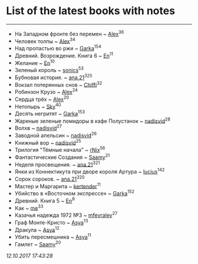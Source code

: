 # List of the latest books with notes
---

* На Западном фронте без перемен ~ [Alex](users/106/106644083867140961454-google)<sup>36</sup>
* Человек толпы ~ [Alex](users/106/106644083867140961454-google)<sup>34</sup>
* Над пропастью во ржи ~ [Garka](users/115/115753719718250012620-google)<sup>154</sup>
* Древний. Возрождение. Книга 6 ~ [En](users/333/333646551-vkontakte)<sup>11</sup>
* Желание ~ [En](users/333/333646551-vkontakte)<sup>10</sup>
* Зеленый король ~ [sonics](users/588/5880221-vkontakte)<sup>53</sup>
* Бубновая история. ~ [ana.21](users/107/107655526900000657481-google)<sup>325</sup>
* Вокзал потерянных снов ~ [Chiffi](users/105/105831994080785626680-google)<sup>32</sup>
* Робинзон Крузо ~ [Alex](users/106/106644083867140961454-google)<sup>24</sup>
* Сердца трёх ~ [Alex](users/106/106644083867140961454-google)<sup>20</sup>
* Нетопырь ~ [Sky](users/118/118049897850017649660-google)<sup>40</sup>
* Десять негритят ~ [Garka](users/115/115753719718250012620-google)<sup>153</sup>
* Жареные зеленые помидоры в кафе Полустанок ~ [nadisvid](users/113/1138852626183846-facebook)<sup>28</sup>
* Волхв ~ [nadisvid](users/113/1138852626183846-facebook)<sup>27</sup>
* Заводной апельсин ~ [nadisvid](users/113/1138852626183846-facebook)<sup>26</sup>
* Книжный вор ~ [nadisvid](users/113/1138852626183846-facebook)<sup>25</sup>
* Трилогия "Тёмные начала" ~ [rNix](users/115/115622071-twitter)<sup>56</sup>
* Фантастические Создания ~ [Saamy](users/115/115226508-vkontakte)<sup>21</sup>
* Неделя просвещения. ~ [ana.21](users/107/107655526900000657481-google)<sup>321</sup>
* Янки из Коннектикута при дворе короля Артура ~ [lucius](users/838/83820536-yandex)<sup>142</sup>
* Сорок сороков. ~ [ana.21](users/107/107655526900000657481-google)<sup>320</sup>
* Мастер и Маргарита ~ [kertender](users/228/228182315-vkontakte)<sup>11</sup>
* Убийство в «Восточном экспрессе» ~ [Garka](users/115/115753719718250012620-google)<sup>152</sup>
* Древний. Книга 5 ~ [En](users/333/333646551-vkontakte)<sup>9</sup>
* Как ~ [me](users/381/381417697-yandex)<sup>33</sup>
* Казачья надежда 1972 №3 ~ [mfevralev](users/140/140966150-vkontakte)<sup>27</sup>
* Граф Монте-Кристо ~ [Asya](users/111/111688198065279912162-google)<sup>13</sup>
* Дракула ~ [Asya](users/111/111688198065279912162-google)<sup>12</sup>
* Убить пересмешника ~ [Asya](users/111/111688198065279912162-google)<sup>11</sup>
* Гамлет ~ [Saamy](users/115/115226508-vkontakte)<sup>20</sup>


_12.10.2017 17:43:28_
